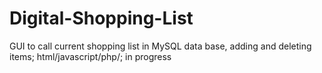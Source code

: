 # Digital-Shopping-List
GUI to call current shopping list in MySQL data base, adding and deleting items; html/javascript/php/; in progress
